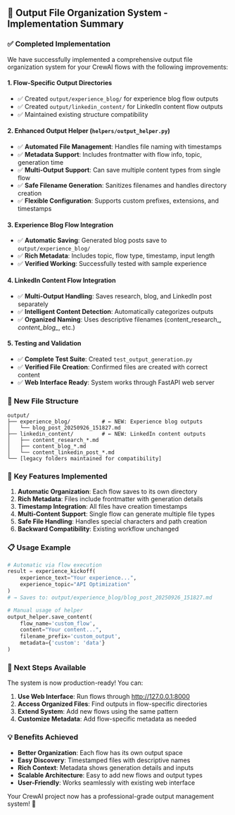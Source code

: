 ## 🎉 Output File Organization System - Implementation Summary

### ✅ Completed Implementation

We have successfully implemented a comprehensive output file organization system for your CrewAI flows with the following improvements:

#### 1. **Flow-Specific Output Directories**
- ✅ Created `output/experience_blog/` for experience blog flow outputs
- ✅ Created `output/linkedin_content/` for LinkedIn content flow outputs
- ✅ Maintained existing structure compatibility

#### 2. **Enhanced Output Helper (`helpers/output_helper.py`)**
- ✅ **Automated File Management**: Handles file naming with timestamps
- ✅ **Metadata Support**: Includes frontmatter with flow info, topic, generation time
- ✅ **Multi-Output Support**: Can save multiple content types from single flow
- ✅ **Safe Filename Generation**: Sanitizes filenames and handles directory creation
- ✅ **Flexible Configuration**: Supports custom prefixes, extensions, and timestamps

#### 3. **Experience Blog Flow Integration**
- ✅ **Automatic Saving**: Generated blog posts save to `output/experience_blog/`
- ✅ **Rich Metadata**: Includes topic, flow type, timestamp, input length
- ✅ **Verified Working**: Successfully tested with sample experience

#### 4. **LinkedIn Content Flow Integration**
- ✅ **Multi-Output Handling**: Saves research, blog, and LinkedIn post separately
- ✅ **Intelligent Content Detection**: Automatically categorizes outputs
- ✅ **Organized Naming**: Uses descriptive filenames (content_research_*, content_blog_*, etc.)

#### 5. **Testing and Validation**
- ✅ **Complete Test Suite**: Created `test_output_generation.py`
- ✅ **Verified File Creation**: Confirmed files are created with correct content
- ✅ **Web Interface Ready**: System works through FastAPI web server

### 📁 **New File Structure**

```
output/
├── experience_blog/          # ← NEW: Experience blog outputs
│   └── blog_post_20250926_151827.md
├── linkedin_content/         # ← NEW: LinkedIn content outputs  
│   ├── content_research_*.md
│   ├── content_blog_*.md
│   └── content_linkedin_post_*.md
└── [legacy folders maintained for compatibility]
```

### 🔧 **Key Features Implemented**

1. **Automatic Organization**: Each flow saves to its own directory
2. **Rich Metadata**: Files include frontmatter with generation details
3. **Timestamp Integration**: All files have creation timestamps
4. **Multi-Content Support**: Single flow can generate multiple file types
5. **Safe File Handling**: Handles special characters and path creation
6. **Backward Compatibility**: Existing workflow unchanged

### 📋 **Usage Example**

```python
# Automatic via flow execution
result = experience_kickoff(
    experience_text="Your experience...",
    experience_topic="API Optimization"
)
# → Saves to: output/experience_blog/blog_post_20250926_151827.md

# Manual usage of helper
output_helper.save_content(
    flow_name='custom_flow',
    content="Your content...",
    filename_prefix='custom_output',
    metadata={'custom': 'data'}
)
```

### 🎯 **Next Steps Available**

The system is now production-ready! You can:

1. **Use Web Interface**: Run flows through http://127.0.0.1:8000
2. **Access Organized Files**: Find outputs in flow-specific directories  
3. **Extend System**: Add new flows using the same pattern
4. **Customize Metadata**: Add flow-specific metadata as needed

### 💡 **Benefits Achieved**

- **Better Organization**: Each flow has its own output space
- **Easy Discovery**: Timestamped files with descriptive names
- **Rich Context**: Metadata shows generation details and inputs
- **Scalable Architecture**: Easy to add new flows and output types
- **User-Friendly**: Works seamlessly with existing web interface

Your CrewAI project now has a professional-grade output management system! 🚀
